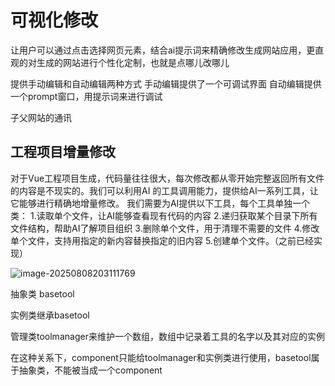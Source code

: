 # 可视化修改

让用户可以通过点击选择网页元素，结合ai提示词来精确修改生成网站应用，更直观的对生成的网站进行个性化定制，也就是点哪儿改哪儿

提供手动编辑和自动编辑两种方式
手动编辑提供了一个可调试界面
自动编辑提供一个prompt窗口，用提示词来进行调试

子父网站的通讯

##  工程项目增量修改
对于Vue工程项目生成，代码量往往很大，每次修改都从零开始完整返回所有文件的内容是不现实的。我们可以利用AI 的工具调用能力，提供给AI一系列工具，让它能够进行精确地增量修改。
我们需要为AI提供以下工具，每个工具单独一个类：
1.读取单个文件，让AI能够查看现有代码的内容
2.递归获取某个目录下所有文件结构，帮助AI了解项目组织
3.删除单个文件，用于清理不需要的文件
4.修改单个文件，支持用指定的新内容替换指定的旧内容
5.创建单个文件。（之前已经实现）

![image-20250808203111769](D:\ideaproject\mambo-ai-platform\assets\image-20250808203111769.png)

抽象类 basetool

实例类继承basetool 

管理类toolmanager来维护一个数组，数组中记录着工具的名字以及其对应的实例

在这种关系下，component只能给toolmanager和实例类进行使用，basetool属于抽象类，不能被当成一个component
